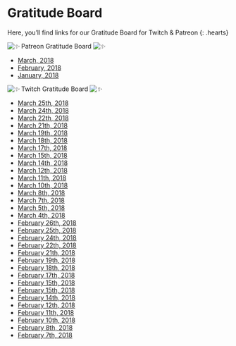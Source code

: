 # Gratitude Board

Here, you’ll find links for our Gratitude Board for Twitch & Patreon
{: .hearts}

*![✨](https://s.w.org/images/core/emoji/2.2.1/svg/2728.svg)* Patreon Gratitude Board *![✨](https://s.w.org/images/core/emoji/2.2.1/svg/2728.svg)*


* [March, 2018](https://www.patreon.com/posts/gratitude-board-17375670/)
* [February, 2018](https://www.patreon.com/posts/gratitude-board-16839273/)
* [January, 2018](https://www.patreon.com/posts/gratitude-board-16259097)

*![✨](https://s.w.org/images/core/emoji/2.2.1/svg/2728.svg)* Twitch Gratitude Board *![✨](https://s.w.org/images/core/emoji/2.2.1/svg/2728.svg)*




* [March 25th, 2018](https://twitter.com/DeviCatOutlet/status/978080474471034880)
* [March 24th, 2018](https://twitter.com/DeviCatOutlet/status/977720027804852224)
* [March 22th, 2018](https://twitter.com/DeviCatOutlet/status/976993912161259522)
* [March 21th, 2018](https://twitter.com/DeviCatOutlet/status/976632173586509825)
* [March 19th, 2018](https://twitter.com/DeviCatOutlet/status/975908547589525506)
* [March 18th, 2018](https://twitter.com/DeviCatOutlet/status/975542794990379013)
* [March 17th, 2018](https://twitter.com/DeviCatOutlet/status/975183978515791874)
* [March 15th, 2018](https://twitter.com/DeviCatOutlet/status/974465327743537152)
* [March 14th, 2018](https://twitter.com/DeviCatOutlet/status/974303842857865222)
* [March 12th, 2018](https://twitter.com/DeviCatOutlet/status/973369591236874240)
* [March 11th, 2018](https://twitter.com/DeviCatOutlet/status/973006762390507520)
* [March 10th, 2018](https://twitter.com/DeviCatOutlet/status/972660628748980224)
* [March 8th, 2018](https://twitter.com/DeviCatOutlet/status/971935807794753536)
* [March 7th, 2018](https://twitter.com/DeviCatOutlet/status/971572058533580802)
* [March 5th, 2018](https://twitter.com/DeviCatOutlet/status/970848667187007488)
* [March 4th, 2018](https://twitter.com/DeviCatOutlet/status/970485644345692160)
* [February 26th, 2018](https://twitter.com/DeviCatOutlet/status/968324368928530433)
* [February 25th, 2018](https://twitter.com/DeviCatOutlet/status/967946836270026752)
* [February 24th, 2018](https://twitter.com/DeviCatOutlet/status/967593608860839936)
* [February 22th, 2018](https://twitter.com/DeviCatOutlet/status/966869199581863936)
* [February 21th, 2018](https://twitter.com/DeviCatOutlet/status/966498273384194048)
* [February 19th, 2018](https://twitter.com/DeviCatOutlet/status/965789550546210817)
* [February 18th, 2018](https://twitter.com/DeviCatOutlet/status/965409215090184192)
* [February 17th, 2018](https://twitter.com/DeviCatOutlet/status/965049122217693185)
* [February 15th, 2018](https://twitter.com/DeviCatOutlet/status/964324703077896192)
* [February 15th, 2018](https://twitter.com/DeviCatOutlet/status/964324703077896192)
* [February 14th, 2018](https://twitter.com/DeviCatOutlet/status/963961333019443200)
* [February 12th, 2018](https://twitter.com/DeviCatOutlet/status/963251785145241600)
* [February 11th, 2018](https://twitter.com/DeviCatOutlet/status/962872876847288320)
* [February 10th, 2018](https://twitter.com/DeviCatOutlet/status/962709963692011523)
* [February 8th, 2018](https://twitter.com/DeviCatOutlet/status/961786161961275392)
* [February 7th, 2018](https://twitter.com/DeviCatOutlet/status/961425151089881090)




